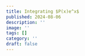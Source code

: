 ```yaml
---
title: Integrating $P(x)e^x$
published: 2024-08-06
description: ''
image: ''
tags: []
category: ''
draft: false 
---
```

